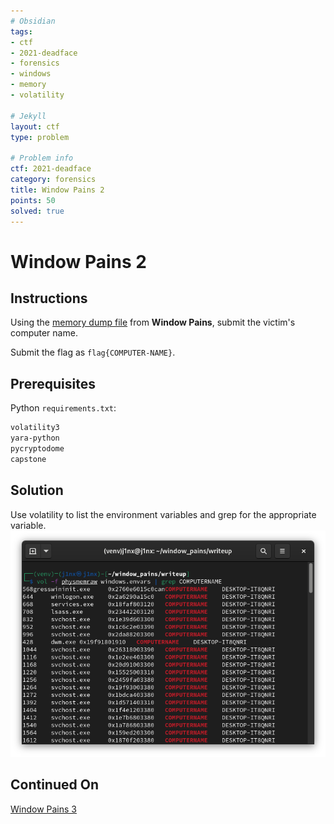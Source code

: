 ```yaml
---
# Obsidian
tags:
- ctf
- 2021-deadface
- forensics
- windows
- memory
- volatility

# Jekyll
layout: ctf
type: problem

# Problem info
ctf: 2021-deadface
category: forensics
title: Window Pains 2
points: 50
solved: true
---
```


# Window Pains 2

## Instructions

Using the [memory dump file](#) from **Window Pains**, submit the victim's computer name.

Submit the flag as `flag{COMPUTER-NAME}`.

## Prerequisites
Python `requirements.txt`:

```bash
volatility3
yara-python
pycryptodome
capstone
```

## Solution

Use volatility to list the environment variables and grep for the appropriate variable.
![](attachments/Pasted%20image%2020211018164504.png)

## Continued On

[Window Pains 3](Window%20Pains%203)

